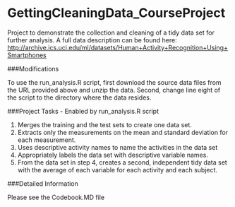 # GettingCleaningData_CourseProject

Project to demonstrate the collection and cleaning of a tidy data set for further analysis.  A full data description can be found here: http://archive.ics.uci.edu/ml/datasets/Human+Activity+Recognition+Using+Smartphones

###Modifications

To use the run_analysis.R script, first download the source data files from the URL provided above and unzip the data.  Second, change line eight of the script to the directory where the data resides.

###Project Tasks - Enabled by run_analysis.R script

1.  Merges the training and the test sets to create one data set.
2.  Extracts only the measurements on the mean and standard deviation for each measurement. 
3.  Uses descriptive activity names to name the activities in the data set
4.  Appropriately labels the data set with descriptive variable names. 
5.  From the data set in step 4, creates a second, independent tidy data set with the average of each variable for each activity     and each subject.

###Detailed Information

Please see the Codebook.MD file






